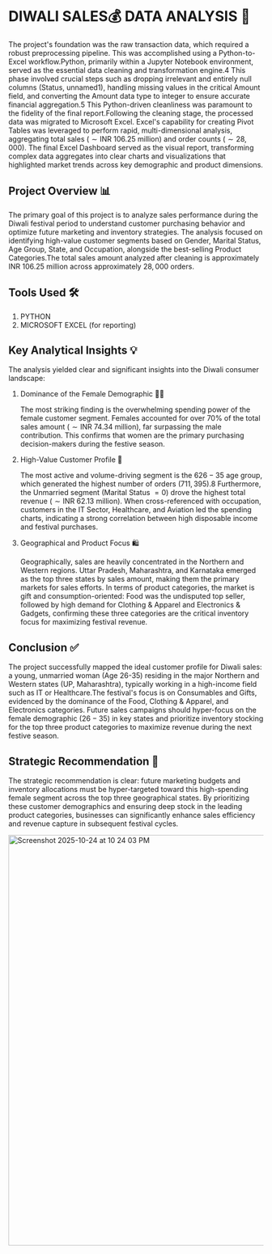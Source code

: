 # DIWALI SALES💰 DATA ANALYSIS 🧐
The project's foundation was the raw transaction data, which required a robust preprocessing pipeline. This was accomplished using a Python-to-Excel workflow.Python, primarily within a Jupyter Notebook environment, served as the essential data cleaning and transformation engine.4 This phase involved crucial steps such as dropping irrelevant and entirely null columns (Status, unnamed1), handling missing values in the critical Amount field, and converting the Amount data type to integer to ensure accurate financial aggregation.5 This Python-driven cleanliness was paramount to the fidelity of the final report.Following the cleaning stage, the processed data was migrated to Microsoft Excel. Excel's capability for creating Pivot Tables was leveraged to perform rapid, multi-dimensional analysis, aggregating total sales ($\sim\text{INR } 106.25 \text{ million}$) and order counts ($\sim 28,000$). The final Excel Dashboard served as the visual report, transforming complex data aggregates into clear charts and visualizations that highlighted market trends across key demographic and product dimensions.


## Project Overview 📊
The primary goal of this project is to analyze sales performance during the Diwali festival period to understand customer purchasing behavior and optimize future marketing and inventory strategies. The analysis focused on identifying high-value customer segments based on Gender, Marital Status, Age Group, State, and Occupation, alongside the best-selling Product Categories.The total sales amount analyzed after cleaning is approximately $\text{INR } 106.25 \text{ million}$ across approximately $28,000$ orders.

## Tools Used 🛠
1. PYTHON
2. MICROSOFT EXCEL (for reporting)

## Key Analytical Insights 💡
The analysis yielded clear and significant insights into the Diwali consumer landscape:
1. Dominance of the Female Demographic 👩‍💻

   The most striking finding is the overwhelming spending power of the female customer segment. Females accounted for over $70\%$ of the total sales amount ($\sim\text{INR } 74.34 \text{ million}$), far surpassing the male contribution. This confirms that women are the primary purchasing decision-makers during the festive season.
2. High-Value Customer Profile 🎯

    The most active and volume-driving segment is the 6$26-35$ age group, which generated the highest number of orders (7$11,395$).8 Furthermore, the Unmarried segment (Marital Status $=0$) drove the highest total revenue ($\sim\text{INR } 62.13 \text{ million}$). When cross-referenced with occupation, customers in the IT Sector, Healthcare, and Aviation led the spending charts, indicating a strong correlation between high disposable income and festival purchases.

3. Geographical and Product Focus 🛍️

   Geographically, sales are heavily concentrated in the Northern and Western regions. Uttar Pradesh, Maharashtra, and Karnataka emerged as the top three states by sales amount, making them the primary markets for sales efforts. In terms of product categories, the market is gift and consumption-oriented: Food was the undisputed top seller, followed by high demand for Clothing & Apparel and Electronics & Gadgets, confirming these three categories are the critical inventory focus for maximizing festival revenue.


## Conclusion ✅
The project successfully mapped the ideal customer profile for Diwali sales: a young, unmarried woman (Age 26-35) residing in the major Northern and Western states (UP, Maharashtra), typically working in a high-income field such as IT or Healthcare.The festival's focus is on Consumables and Gifts, evidenced by the dominance of the Food, Clothing & Apparel, and Electronics categories. Future sales campaigns should hyper-focus on the female demographic ($26-35$) in key states and prioritize inventory stocking for the top three product categories to maximize revenue during the next festive season.


## Strategic Recommendation 🎯
The strategic recommendation is clear: future marketing budgets and inventory allocations must be hyper-targeted toward this high-spending female segment across the top three geographical states. By prioritizing these customer demographics and ensuring deep stock in the leading product categories, businesses can significantly enhance sales efficiency and revenue capture in subsequent festival cycles.



<img width="1440" height="812" alt="Screenshot 2025-10-24 at 10 24 03 PM" src="https://github.com/user-attachments/assets/6a002b26-5f33-4b2c-a811-480ff2a43c57" />

